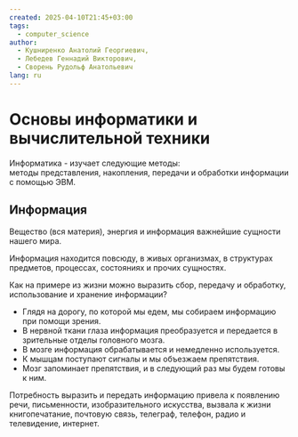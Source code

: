 ```yaml
---
created: 2025-04-10T21:45+03:00
tags:
  - computer_science
author:
  - Кушниренко Анатолий Георгиевич,
  - Лебедев Геннадий Викторович,
  - Сворень Рудольф Анатольевич
lang: ru
---
```


# Основы информатики и вычислительной техники

Информатика - изучает следующие методы:
<br class="f">
методы представления, накопления, передачи и обработки
информации с помощью ЭВМ.

## Информация

Вещество (вся материя), энергия и информация важнейшие сущности нашего мира.

Информация находится повсюду, в живых организмах, в структурах предметов,
процессах, состояниях и прочих сущностях.

Как на примере из жизни можно выразить сбор, передачу и обработку, использование
и хранение информации?
<br class="f">
- Глядя на дорогу, по которой мы едем, мы собираем информацию при помощи зрения.
- В нервной ткани глаза информация преобразуется и передается в зрительные
  отделы головного мозга.
- В мозге информация обрабатывается и немедленно используется.
- К мышцам поступают сигналы и мы объезжаем препятствия.
- Мозг запоминает препятствия, и в следующий раз мы будем готовы к ним.

Потребность выразить и передать информацию привела к появлению речи,
письменности, изобразительного искусства, вызвала к жизни книгопечатание,
почтовую связь, телеграф, телефон, радио и телевидение, интернет.
